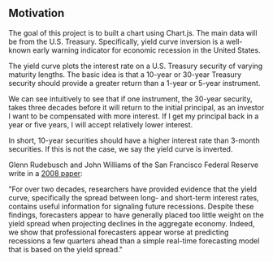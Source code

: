 ## Motivation

The goal of this project is to built a chart using Chart.js. The main data will be from the U.S. Treasury. Specifically, yield curve inversion is a well-known early warning indicator for economic recession in the United States.

The yield curve plots the interest rate on a U.S. Treasury security of varying maturity lengths. The basic idea is that a 10-year or 30-year Treasury security should provide a greater return than a 1-year or 5-year instrument.

We can see intuitively to see that if one instrument, the 30-year security, takes three decades before it will return to the initial principal, as an investor I want to be compensated with more interest. If I get my principal back in a year or five years, I will accept relatively lower interest.

In short, 10-year securities should have a higher interest rate than 3-month securities. If this is not the case, we say the yield curve is inverted.

Glenn Rudebusch and John Williams of the San Francisco Federal Reserve write in a [2008 paper](https://www.frbsf.org/economic-research/files/wp07-16bk.pdf):

"For over two decades, researchers have provided evidence that the yield curve, specifically the spread between long- and short-term interest rates, contains useful information for signaling future recessions. Despite these findings, forecasters appear to have generally placed too little weight on the yield spread when projecting declines in the aggregate economy. Indeed, we show that professional forecasters appear worse at predicting recessions a few quarters ahead than a simple real-time forecasting model that is based on the yield spread."

